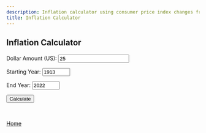 ```yaml
---
description: Inflation calculator using consumer price index changes from 1913 to 2022
title: Inflation Calculator
---
```

<script src="{{ base.url | prepend: site.url }}/assets/js/inflation_calculator.js"></script>
<script src="{{ base.url | prepend: site.url }}/assets/js/advertisement.js" defer></script>
<link id="stylesheet" rel="stylesheet" type="text/css" href="{{ base.url | prepend: site.url }}/assets/css/inflation.css">

<h2>Inflation Calculator</h2>
<h4 id= "advertisement"></h4>
<div class="inflation">
<p>
<label>Dollar Amount (US):</label>
 <input id="dollarField" type="number" value="25" oninput="javascript: if (this.value.length &gt; this.maxLength) this.value = this.value.slice(0, this.maxLength);" maxlength="128" onkeypress="return isNumberKey(event)"/>
</p>
<p>
 <label for="start">Starting Year:</label>
 <input id="startYearField" type="number" value="1913" min="1913" max="2023" oninput="javascript: if (this.value.length &gt; this.maxLength) this.value = this.value.slice(0, this.maxLength);" maxlength="128" onkeypress="return isNumberKey(event)"/>
</p>
<p>
<label>End Year:  </label>
 <input id="endYearField" type="number" value="2022" min="1913" max="2023" oninput="javascript: if (this.value.length &gt; this.maxLength) this.value = this.value.slice(0, this.maxLength);" maxlength="128" onkeypress="return isNumberKey(event)"/>
 </p>
<p>
 <button onClick="calculate()">Calculate</button>
</p>
</div>
<br>
<div class="result">
 <span id="output"></span>
</div>

<p><a href="https://www.passivecash.xyz/">Home</a></p>
